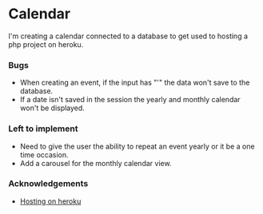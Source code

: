 # Calendar

I'm creating a calendar connected to a database to get used to hosting a php project on heroku.

### Bugs

- When creating an event, if the input has "'" the data won't save to the database.
- If a date isn't saved in the session the yearly and monthly calendar won't be displayed.

### Left to implement

- Need to give the user the ability to repeat an event yearly or it be a one time occasion.
- Add a carousel for the monthly calendar view.

### Acknowledgements

- [Hosting on heroku](https://www.youtube.com/watch?v=LXb6f8GJ0qs)